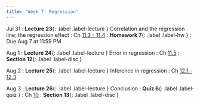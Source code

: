 ```yaml
---
title: 'Week 7: Regression'
---
```


Jul 31
: **Lecture 23**{: .label .label-lecture } Correlation and the regression line; the regression effect
    : Ch [11.3 - 11.4](http://stat88.org/textbook/content/Chapter_11/03_Least_Squares_Linear_Regression.html)
: **Homework 7**{: .label .label-hw }
    : Due Aug 7 at 11:59 PM

Aug 1
: **Lecture 24**{: .label .label-lecture } Error in regression
    : Ch [11.5](http://stat88.org/textbook/content/Chapter_11/05_The_Error_in_Regression.html)
: **Section 12**{: .label .label-disc }


Aug 2
: **Lecture 25**{: .label .label-lecture } Inference in regression
    : Ch [12.1 - 12.3](http://stat88.org/textbook/content/Chapter_12/00_Inference_in_Regression.html)

Aug 3
: **Lecture 26**{: .label .label-lecture } Conclusion
: **Quiz 6**{: .label .label-quiz }
    : Ch [10](http://stat88.org/textbook/content/Chapter_10/02_Expectation_and_Variance.html) 
: **Section 13**{: .label .label-disc } 
